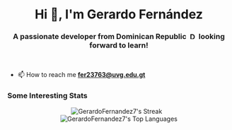 <h1 align="center">Hi 👋, I'm Gerardo Fernández</h1>
<h3 align="center">A passionate developer from Dominican Republic <img src="https://upload.wikimedia.org/wikipedia/commons/9/9f/Flag_of_the_Dominican_Republic.svg" width="20" height="15" alt="Dominican Flag"> looking forward to learn!</h3>

<br>

- 📫 How to reach me **fer23763@uvg.edu.gt**

<h3 align="left">Some Interesting Stats</h3>

<div align="center">
  <img src="https://github-readme-streak-stats.herokuapp.com/?user=GerardoFernandez7&theme=tokyonight&hide_border=true" alt="GerardoFernandez7's Streak" style="display: inline-block; margin-right: 10px;" />
  <br>
  <img src="https://github-readme-stats.vercel.app/api/top-langs/?username=GerardoFernandez7&theme=tokyonight&show_icons=true&hide_border=true&layout=compact" alt="GerardoFernandez7's Top Languages" style="display: inline-block;" />
</div>
